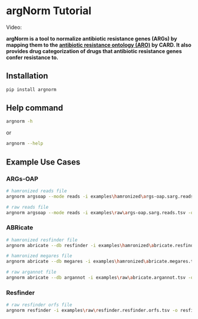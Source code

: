 # argNorm Tutorial

Video:

**argNorm is a tool to normalize antibiotic resistance genes (ARGs) by mapping them to the
[antibiotic resistance ontology (ARO)](https://obofoundry.org/ontology/aro.html) by CARD. It also provides drug categorization of drugs that antibiotic resistance genes confer resistance to.**

## Installation

```bash
pip install argnorm
```

## Help command

```bash
argnorm -h
```
or
```bash
argnorm --help
```

## Example Use Cases

### ARGs-OAP

```bash
# hamronized reads file
argnorm argsoap --mode reads -i examples\hamronized\args-oap.sarg.reads.tsv -o args-oap.sarg.reads.hamronized.normalized.tsv --hamronized
```

```bash
# raw reads file
argnorm argsoap --mode reads -i examples\raw\args-oap.sarg.reads.tsv -o args-oap.sarg.reads.raw.normalized.tsv
```

### ABRicate

```bash
# hamronized resfinder file
argnorm abricate --db resfinder -i examples\hamronized\abricate.resfinder.tsv -o abricate.resfinder.hamronized.normalized.tsv --hamronized
```

```bash
# hamronized megares file
argnorm abricate --db megares -i examples\hamronized\abricate.megares.tsv -o abricate.megares.hamronized.normalized.tsv --hamronized
```

```bash
# raw argannot file
argnorm abricate --db argannot -i examples\raw\abricate.argannot.tsv -o abricate.argannot.raw.normalized.tsv
```

### Resfinder
```bash
# raw resfinder orfs file
argnorm resfinder -i examples\raw\resfinder.resfinder.orfs.tsv -o resfinder.resfinder.raw.normalized.tsv
```
